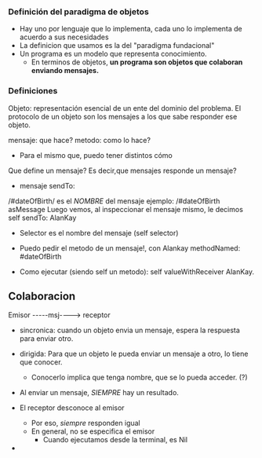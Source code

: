 ### Definición del paradigma de objetos

- Hay uno por lenguaje que lo implementa, cada uno lo implementa de acuerdo a sus necesidades
 - La definicion que usamos es la del "paradigma fundacional"
 - Un programa es un modelo que representa conocimiento.
	 - En terminos de objetos, **un programa son objetos que colaboran enviando mensajes.**




### Definiciones
Objeto: representación esencial de un ente del dominio del problema.
El protocolo de un objeto son los mensajes a los que sabe responder ese objeto.

mensaje: que hace?
metodo: como lo hace?

- Para el mismo que, puedo tener distintos cómo

Que define un mensaje? Es decir,que mensajes responde un mensaje?
- mensaje sendTo:

/#dateOfBirth/ es el *NOMBRE* del mensaje
ejemplo: /#dateOfBirth asMessage
Luego vemos, al inspeccionar el mensaje mismo, le decimos 
self sendTo: AlanKay

- Selector es el nombre del mensaje (self selector)

- Puedo pedir el metodo de un mensaje!, con Alankay methodNamed: #dateOfBirth

- Como ejecutar (siendo self un metodo): self valueWithReceiver AlanKay.

## Colaboracion
Emisor -----msj----> receptor
- sincronica: cuando un objeto envia un mensaje, espera la respuesta para enviar otro.
- dirigida: Para que un objeto le pueda enviar un mensaje a otro, lo tiene que conocer. 
	- Conocerlo implica que tenga nombre, que se lo pueda acceder. (?)
- Al enviar un mensaje, *SIEMPRE* hay un resultado.
- El receptor desconoce al emisor
	- Por eso, *siempre* responden igual
	- En general, no se especifica el emisor
		- Cuando ejecutamos desde la terminal, es Nil

- 

